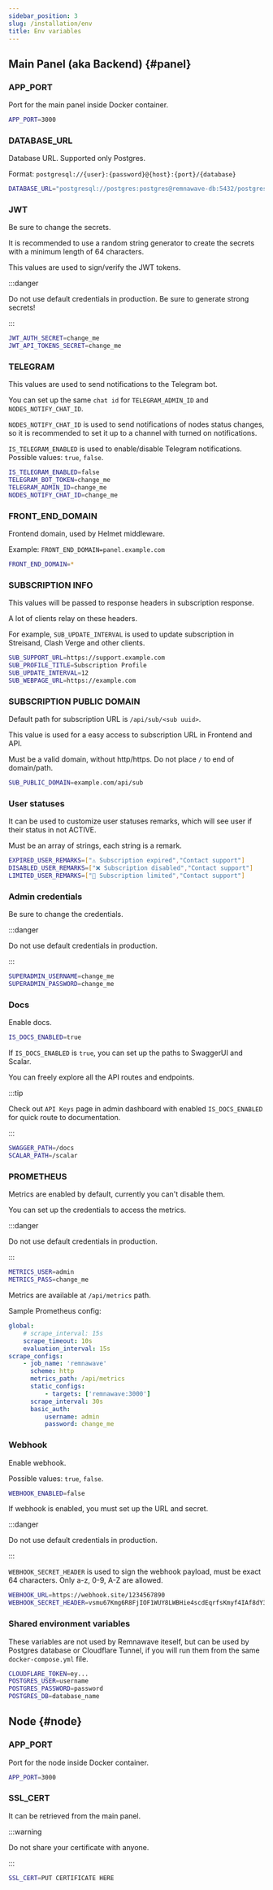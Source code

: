 ```yaml
---
sidebar_position: 3
slug: /installation/env
title: Env variables
---
```


## Main Panel (aka Backend) {#panel}

### APP_PORT

Port for the main panel inside Docker container.

```bash
APP_PORT=3000
```

### DATABASE_URL

Database URL. Supported only Postgres.

Format: `postgresql://{user}:{password}@{host}:{port}/{database}`

```bash
DATABASE_URL="postgresql://postgres:postgres@remnawave-db:5432/postgres"
```

### JWT

Be sure to change the secrets.

It is recommended to use a random string generator to create the secrets with a minimum length of 64 characters.

This values are used to sign/verify the JWT tokens.

:::danger

Do not use default credentials in production.
Be sure to generate strong secrets!

:::

```bash
JWT_AUTH_SECRET=change_me
JWT_API_TOKENS_SECRET=change_me
```

### TELEGRAM

This values are used to send notifications to the Telegram bot.

You can set up the same `chat id` for `TELEGRAM_ADMIN_ID` and `NODES_NOTIFY_CHAT_ID`.

`NODES_NOTIFY_CHAT_ID` is used to send notifications of nodes status changes, so it is recommended to set it up to a channel with turned on notifications.

`IS_TELEGRAM_ENABLED` is used to enable/disable Telegram notifications. Possible values: `true`, `false`.

```bash
IS_TELEGRAM_ENABLED=false
TELEGRAM_BOT_TOKEN=change_me
TELEGRAM_ADMIN_ID=change_me
NODES_NOTIFY_CHAT_ID=change_me
```

### FRONT_END_DOMAIN

Frontend domain, used by Helmet middleware.

Example: `FRONT_END_DOMAIN=panel.example.com`

```bash
FRONT_END_DOMAIN=*
```

### SUBSCRIPTION INFO

This values will be passed to response headers in subscription response.

A lot of clients relay on these headers.

For example, `SUB_UPDATE_INTERVAL` is used to update subscription in Streisand, Clash Verge and other clients.

```bash
SUB_SUPPORT_URL=https://support.example.com
SUB_PROFILE_TITLE=Subscription Profile
SUB_UPDATE_INTERVAL=12
SUB_WEBPAGE_URL=https://example.com
```

### SUBSCRIPTION PUBLIC DOMAIN

Default path for subscription URL is `/api/sub/<sub uuid>`.

This value is used for a easy access to subscription URL in Frontend and API.

Must be a valid domain, without http/https. Do not place `/` to end of domain/path.

```bash
SUB_PUBLIC_DOMAIN=example.com/api/sub
```

### User statuses

It can be used to customize user statuses remarks, which will see user if their status in not ACTIVE.

Must be an array of strings, each string is a remark.

```bash
EXPIRED_USER_REMARKS=["⚠️ Subscription expired","Contact support"]
DISABLED_USER_REMARKS=["❌ Subscription disabled","Contact support"]
LIMITED_USER_REMARKS=["🔴 Subscription limited","Contact support"]
```

### Admin credentials

Be sure to change the credentials.

:::danger

Do not use default credentials in production.

:::

```bash
SUPERADMIN_USERNAME=change_me
SUPERADMIN_PASSWORD=change_me
```

### Docs

Enable docs.

```bash
IS_DOCS_ENABLED=true
```

If `IS_DOCS_ENABLED` is `true`, you can set up the paths to SwaggerUI and Scalar.

You can freely explore all the API routes and endpoints.

:::tip

Check out `API Keys` page in admin dashboard with enabled `IS_DOCS_ENABLED` for quick route to documentation.

:::

```bash
SWAGGER_PATH=/docs
SCALAR_PATH=/scalar
```

### PROMETHEUS

Metrics are enabled by default, currently you can't disable them.

You can set up the credentials to access the metrics.

:::danger

Do not use default credentials in production.

:::

```bash
METRICS_USER=admin
METRICS_PASS=change_me
```

Metrics are available at `/api/metrics` path.

Sample Prometheus config:

```yaml
global:
    # scrape_interval: 15s
    scrape_timeout: 10s
    evaluation_interval: 15s
scrape_configs:
    - job_name: 'remnawave'
      scheme: http
      metrics_path: /api/metrics
      static_configs:
          - targets: ['remnawave:3000']
      scrape_interval: 30s
      basic_auth:
          username: admin
          password: change_me
```

### Webhook

Enable webhook.

Possible values: `true`, `false`.

```bash
WEBHOOK_ENABLED=false
```

If webhook is enabled, you must set up the URL and secret.

:::danger

Do not use default credentials in production.

:::

`WEBHOOK_SECRET_HEADER` is used to sign the webhook payload, must be exact 64 characters. Only a-z, 0-9, A-Z are allowed.

```bash
WEBHOOK_URL=https://webhook.site/1234567890
WEBHOOK_SECRET_HEADER=vsmu67Kmg6R8FjIOF1WUY8LWBHie4scdEqrfsKmyf4IAf8dY3nFS0wwYHkhh6ZvQ
```

### Shared environment variables

These variables are not used by Remnawave iteself, but can be used by Postgres database or Cloudflare Tunnel, if you will run them from the same `docker-compose.yml` file.

```bash
CLOUDFLARE_TOKEN=ey...
POSTGRES_USER=username
POSTGRES_PASSWORD=password
POSTGRES_DB=database_name
```

## Node {#node}

### APP_PORT

Port for the node inside Docker container.

```bash
APP_PORT=3000
```

### SSL_CERT

It can be retrieved from the main panel.

:::warning

Do not share your certificate with anyone.

:::

```bash
SSL_CERT=PUT CERTIFICATE HERE
```

